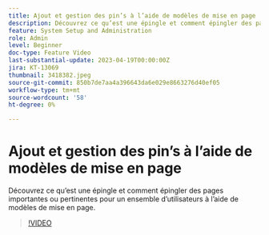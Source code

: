 ```yaml
---
title: Ajout et gestion des pin’s à l’aide de modèles de mise en page
description: Découvrez ce qu’est une épingle et comment épingler des pages importantes ou pertinentes pour un ensemble d’utilisateurs à l’aide de modèles de mise en page.
feature: System Setup and Administration
role: Admin
level: Beginner
doc-type: Feature Video
last-substantial-update: 2023-04-19T00:00:00Z
jira: KT-13069
thumbnail: 3418382.jpeg
source-git-commit: 850b7de7aa4a396643da6e029e8663276d40ef05
workflow-type: tm+mt
source-wordcount: '58'
ht-degree: 0%

---
```



# Ajout et gestion des pin’s à l’aide de modèles de mise en page

Découvrez ce qu’est une épingle et comment épingler des pages importantes ou pertinentes pour un ensemble d’utilisateurs à l’aide de modèles de mise en page.

>[!VIDEO](https://video.tv.adobe.com/v/3418382/?quality=12&learn=on)
